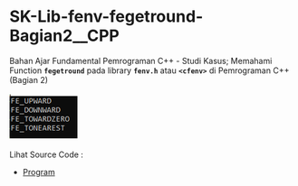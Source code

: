 # SK-Lib-fenv-fegetround-Bagian2__CPP
Bahan Ajar Fundamental Pemrograman C++ - Studi Kasus; Memahami Function <code><b>fegetround</b></code> pada library <code><b>fenv.h</b></code> atau <code><b>&lt;cfenv></b></code> di Pemrograman C++ (Bagian 2)<br><br>
<img src="https://github.com/RizkyKhapidsyah/SK-Lib-fenv-fegetround-Bagian2__CPP/blob/master/SK-Lib-fenv-fegetround-Bagian2__CPP/result/001.PNG"><br><br>
Lihat Source Code : <br>
- <a href="https://github.com/RizkyKhapidsyah/SK-Lib-fenv-fegetround-Bagian2__CPP/blob/master/SK-Lib-fenv-fegetround-Bagian2__CPP/Source.cpp">Program</a>

